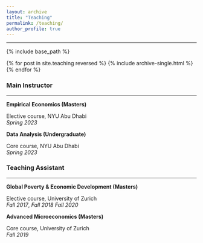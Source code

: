 ```yaml
---
layout: archive
title: "Teaching"
permalink: /teaching/
author_profile: true
---
```

---
{% include base_path %}

{% for post in site.teaching reversed %}
  {% include archive-single.html %}
{% endfor %}

### Main Instructor
---

__Empirical Economics (Masters)__

Elective course, NYU Abu Dhabi <br>
*Spring 2023* 

__Data Analysis (Undergraduate)__

Core course, NYU Abu Dhabi <br>
*Spring 2023*

### Teaching Assistant
---
__Global Poverty & Economic Development (Masters)__

Elective course, University of Zurich <br>
*Fall 2017*, *Fall 2018* *Fall 2020*

__Advanced Microeconomics (Masters)__

Core course, University of Zurich <br>
*Fall 2019*
